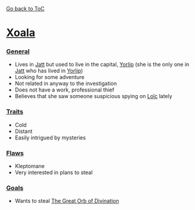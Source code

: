 [Go back to ToC](<../../../__build/Table Of Contents.md>)

# [Xoala](<xoala.md#xoala>)

### [General](<vlad.md#general>)

-   Lives in [Jatt](<../../World/khanate/Jatt.md#jatt>) but used to live in the capital, [Yorlip](<../../World/khanate/Yorlip.md#yorlip-capital>) (she is the only one in [Jatt](<../../World/khanate/Jatt.md#jatt>) who has lived in [Yorlip](<../../World/khanate/Yorlip.md#yorlip-capital>))
-   Looking for some adventure
-   Not related in anyway to the investigation
-   Does not have a work, professional thief
-   Believes that she saw someone suspicious spying on [Loïc](<loïc.md#loïc>) lately

### [Traits](<vlad.md#traits>)

-   Cold
-   Distant
-   Easily intrigued by mysteries

### [Flaws](<vlad.md#flaws>)

-   Kleptomane
-   Very interested in plans to steal

### [Goals](<vlad.md#goals>)

-   Wants to steal [The Great Orb of Divination](<../../World/khanate/Jatt.md#the-great-orb-of-divination>)
